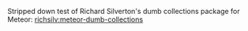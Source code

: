 Stripped down test of Richard Silverton's dumb collections package for Meteor: [richsilv:meteor-dumb-collections](https://github.com/richsilv/meteor-dumb-collections)
